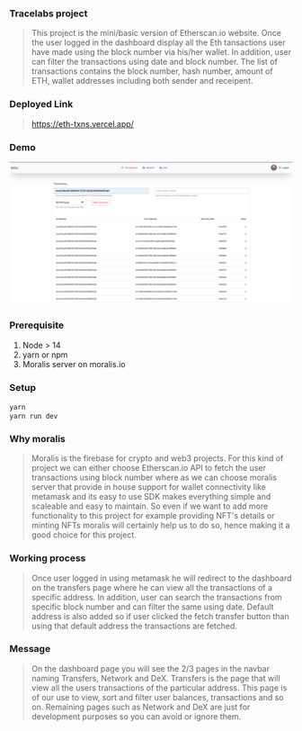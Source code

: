 ### Tracelabs project 
> This project is the mini/basic version of Etherscan.io website. Once the user logged in the dashboard display all the Eth tansactions user have made using the block number via his/her wallet. In addition, user can filter the transactions using date and block number. The list of transactions contains the block number, hash number, amount of ETH, wallet addresses including both sender and receipent. 

### Deployed Link
> https://eth-txns.vercel.app/


### Demo
<img src="./public/demo.png" />


### Prerequisite
1. Node > 14
2. yarn or npm
3. Moralis server on moralis.io

### Setup

```
yarn
yarn run dev
```

### Why moralis 
> Moralis is the firebase for crypto and web3 projects. For this kind of project we can either choose Etherscan.io API to fetch the user transactions using block number where as we can choose moralis server that provide in house support for wallet connectivity like metamask and its easy to use SDK makes everything simple and scaleable and easy to maintain. So even if we want to add more functionality to this project for example providing NFT's details or minting NFTs moralis will certainly help us to do so, hence making it a good choice for this project.

### Working process
> Once user logged in using metamask he will redirect to the dashboard on the transfers page where he can view all the transactions of a specific address. In addition, user can search the transactions from specific block number and can filter the same using date. Default address is also added so if user clicked the fetch transfer button than using that default address the transactions are fetched.

### Message
> On the dashboard page you will see the 2/3 pages in the navbar naming Transfers, Network and DeX. Transfers is the page that will view all the users transactions of the particular address. This page is of our use to view, sort and filter user balances, transactions and so on. Remaining pages such as Network and DeX are just for development purposes so you can avoid or ignore them.
